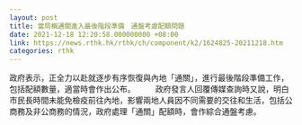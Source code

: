 ```yaml
---
layout: post
title: 當局稱通關進入最後階段準備　通盤考慮配額問題
date: 2021-12-18 12:20:58.000000000 +08:00
link: https://news.rthk.hk/rthk/ch/component/k2/1624825-20211218.htm
categories: rthk
---
```


政府表示，正全力以赴就逐步有序恢復與內地「通關」，進行最後階段準備工作，包括配額數量，適當時會作出公布。
　　 
政府發言人回覆傳媒查詢時又說，明白市民長時間未能免檢疫前往內地，影響兩地人員因不同需要的交往和生活，包括公商務及非公商務的情況，政府處理「通關」配額時，會作綜合通盤考慮。
